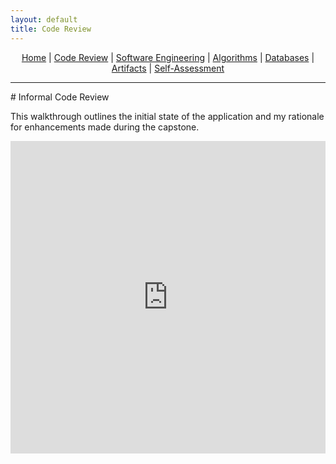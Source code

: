 ```yaml
---
layout: default
title: Code Review
---
```

<p align="center">
  <a href="/index.md">Home</a> |
  <a href="/code-review/index.md">Code Review</a> |
  <a href="/enhancements/software-engineering/index.md">Software Engineering</a> |
  <a href="/enhancements/data-structures-algorithms/index.md">Algorithms</a> |
  <a href="/enhancements/databases/index.md">Databases</a> |
  <a href="/artifacts/index.md">Artifacts</a> |
  <a href="/self-assessment/index.md">Self-Assessment</a>
</p>
<hr>
# Informal Code Review

This walkthrough outlines the initial state of the application and my rationale for enhancements made during the capstone.

<iframe src="https://www.loom.com/embed/98dd80747735403d9af7cd5edffce727"
frameborder="0" webkitallowfullscreen mozallowfullscreen allowfullscreen
width="100%" height="500px"></iframe>
